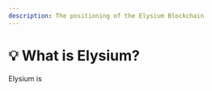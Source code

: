 ```yaml
---
description: The positioning of the Elysium Blockchain
---
```


# 💡 What is Elysium?

Elysium is&#x20;

